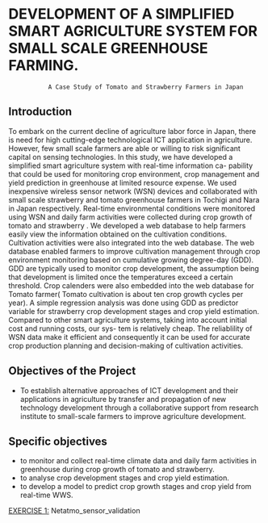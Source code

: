  # DEVELOPMENT OF A SIMPLIFIED SMART AGRICULTURE SYSTEM FOR SMALL SCALE GREENHOUSE FARMING.
               A Case Study of Tomato and Strawberry Farmers in Japan
 
 ## Introduction
 To embark on the current decline of agriculture labor force in Japan, there is need for high cutting-edge technological ICT application in agriculture. However, few small scale farmers are able or willing to risk significant capital on sensing technologies.
In this study, we have developed a simplified smart agriculture system with real-time information ca- pability that could be used for monitoring crop environment, crop management and yield prediction in greenhouse at limited resource expense. We used inexpensive wireless sensor network (WSN) devices and collaborated with small scale strawberry and tomato greenhouse farmers in Tochigi and Nara in Japan respectively.
Real-time environmental conditions were monitored using WSN and daily farm activities were collected during crop growth of tomato and strawberry . We developed a web database to help farmers easily view the information obtained on the cultivation conditions. Cultivation activities were also integrated into the web database. The web database enabled farmers to improve cultivation management through crop environment monitoring based on cumulative growing degree-day (GDD). GDD are typically used to monitor crop development, the assumption being that development is limited once the temperatures exceed a certain threshold. Crop calenders were also embedded into the web database for Tomato farmer( Tomato cultivation is about ten crop growth cycles per year).
A simple regression analysis was done using GDD as predictor variable for strawberry crop development stages and crop yield estimation.
Compared to other smart agriculture systems, taking into account initial cost and running costs, our sys- tem is relatively cheap. The reliablility of WSN data make it efficient and consequently it can be used for accurate crop production planning and decision-making of cultivation activities.
 
 ## Objectives of the Project 
- To establish alternative approaches of ICT development and their applications in agriculture by transfer and propagation of   new technology development through a collaborative support from research institute to small-scale farmers to improve    agriculture development. 

## Specific objectives
- to monitor and collect real-time climate data and daily farm activities in greenhouse during crop growth of tomato and strawberry.
- to analyse crop development stages and crop yield estimation.
- to develop a model to predict crop growth stages and crop yield from real-time WWS.

 [EXERCISE 1:](https://github.com/DenisDPR/Sensor-Network-Project/blob/master/Netatmo_sensor_validation.md) Netatmo_sensor_validation <br />
 
